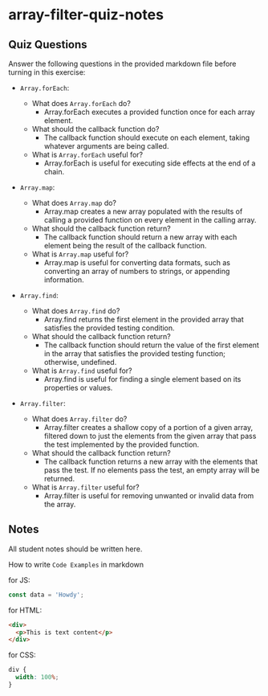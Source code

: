 # array-filter-quiz-notes

## Quiz Questions

Answer the following questions in the provided markdown file before turning in this exercise:

- `Array.forEach`:

  - What does `Array.forEach` do?
    - Array.forEach executes a provided function once for each array element.
  - What should the callback function do?
    - The callback function should execute on each element, taking whatever arguments are being called.
  - What is `Array.forEach` useful for?
    - Array.forEach is useful for executing side effects at the end of a chain.

- `Array.map`:

  - What does `Array.map` do?
    - Array.map creates a new array populated with the results of calling a provided function on every element in the calling array.
  - What should the callback function return?
    - The callback function should return a new array with each element being the result of the callback function.
  - What is `Array.map` useful for?
    - Array.map is useful for converting data formats, such as converting an array of numbers to strings, or appending information.

- `Array.find`:

  - What does `Array.find` do?
    - Array.find returns the first element in the provided array that satisfies the provided testing condition.
  - What should the callback function return?
    - The callback function should return the value of the first element in the array that satisfies the provided testing function; otherwise, undefined.
  - What is `Array.find` useful for?
    - Array.find is useful for finding a single element based on its properties or values.

- `Array.filter`:
  - What does `Array.filter` do?
    - Array.filter creates a shallow copy of a portion of a given array, filtered down to just the elements from the given array that pass the test implemented by the provided function.
  - What should the callback function return?
    - The callback function returns a new array with the elements that pass the test. If no elements pass the test, an empty array will be returned.
  - What is `Array.filter` useful for?
    - Array.filter is useful for removing unwanted or invalid data from the array.

## Notes

All student notes should be written here.

How to write `Code Examples` in markdown

for JS:

```javascript
const data = 'Howdy';
```

for HTML:

```html
<div>
  <p>This is text content</p>
</div>
```

for CSS:

```css
div {
  width: 100%;
}
```
